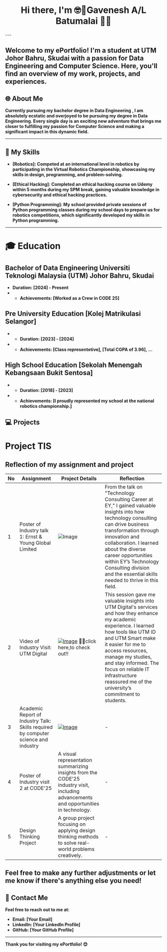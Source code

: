 <div align="center">
  <h1>Hi there, I'm <strong>🤓🥸Gavenesh A/L Batumalai</strong> 👋👋</h1>
</div> 
---

##  Welcome to my ePortfolio! I'm a **student at UTM Johor Bahru, Skudai** with a passion for **Data Engineering and Computer Science**. Here, you'll find an overview of my work, projects, and experiences.

<div align="left">
  <h2>🌐<strong> About Me</h2>
</div>

Currently pursuing my bachelor degree in Data Engineering , I am absolutely ecstatic and overjoyed to be pursuing my degree in Data Engineering. Every single day is an exciting new adventure that brings me closer to fulfilling my passion for Computer Science and making a significant impact in this dynamic field.

---

## 📝 My Skills

- **[Robotics]**:           Competed at an international level in robotics by participating in the Virtual Robotics Championship, showcasing my skills in 
                            design, programming, and problem-solving.
  
- **[Ethical Hacking]**:    Completed an ethical hacking course on Udemy within 5 months during my SPM break, gaining valuable knowledge in cybersecurity and 
                            ethical hacking practices.
  
- **[Python Programming]**: My school provided private sessions of Python programming classes during my school days to prepare us for robotics competitions, which significantly developed my skills in Python programming.

---
# 🎓 Education 
  ## Bachelor of Data Engineering **Universiti Teknologi Malaysia (UTM) Johor Bahru, Skudai**
  - **Duration**: [2024] - Present
  - - **Achievements**: [Worked as a Crew in CODE 25]
   
   ## Pre University Education **[Kolej Matrikulasi Selangor]**
  - - **Duration**: [2023] - [2024]
  - - **Achievements**: [Class representetive], [Total CGPA of 3.96], ...

  ## High School Education **[Sekolah Menengah Kebangsaan Bukit Sentosa]**
  - - **Duration**: [2018] - [2023]
  - - **Achievements**: [I proudly represented my school at the national robotics championship.]

## 💻 Projects

# Project TIS  

## Reflection of my assignment and project  

| No | Assignment                                                                                     | Project Details                                                                                                 | Reflection                                                                                                                                                                                                                                                                                                                                                      |
|----|------------------------------------------------------------------------------------------------|----------------------------------------------------------------------------------------------------------------|--------------------------------------------------------------------------------------------------------------------------------------------------------------------------------------------------------------------------------------------------------------------------------------------------------------------------|
| 1  | Poster of Industry talk 1: Ernst & Young Global Limited                                        | ![Image](https://github.com/user-attachments/assets/55ad31ec-5136-4752-829b-5a6f51603c0f) <br>  | From the talk on "Technology Consulting Career at EY," I gained valuable insights into how technology consulting can drive business transformation through innovation and collaboration. I learned about the diverse career opportunities within EY’s Technology Consulting division and the essential skills needed to thrive in this field.                  |
| 2  | Video of Industry Visit: UTM Digital                                                          | [![Image](https://github.com/user-attachments/assets/32587fcb-db25-4393-8c58-08094ce668f1)](https://youtu.be/f-AweS0PKo0) ☝🏻click here,to check out!!| This session gave me valuable insights into UTM Digital's services and how they enhance my academic experience. I learned how tools like UTM ID and UTM Smart make it easier for me to access resources, manage my studies, and stay informed. The focus on reliable IT infrastructure reassured me of the university’s commitment to students. |
| 3  | Academic Report of Industry Talk: Skills required by computer science and industry            | [![Image](https://github.com/user-attachments/assets/d572894c-494e-4b86-8489-798ce523878f)](https://docs.google.com/document/d/101JprFKnAHLbtoRz39bjs9K3apzCj5qS6CGY82MO8mk/edit?usp=sharing)| -                                                                                                                                                                                                                                                                                                                                                                |
| 4  | Poster of Industry visit 2 at CODE'25                                                        | A visual representation summarizing insights from the CODE’25 industry visit, including advancements and opportunities in technology. | -                                                                                                                                                                                                                                                                                                                                                                |
| 5  | Design Thinking Project                                                                      | A group project focusing on applying design thinking methods to solve real-world problems creatively.           | -                                                                                                                                                                                                                                                                                                                                                                |





Feel free to make any further adjustments or let me know if there's anything else you need!
---

## 📧 Contact Me

Feel free to reach out to me at:
- **Email**: [Your Email]
- **LinkedIn**: [Your LinkedIn Profile]
- **GitHub**: [Your GitHub Profile]

---

Thank you for visiting my ePortfolio! 😊
